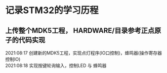 # 记录STM32的学习历程
## 上传整个MDK5工程， HARDWARE/目录参考正点原子的代码实现   
  2021:08:17  创建新的MDK5工程，实现点灯程序(IO口控制)，蜂鸣器(操作寄存器控制IO)    
  2021:08:18  实现按键轮询输入，控制LED 与 蜂鸣器  
  
  
  
